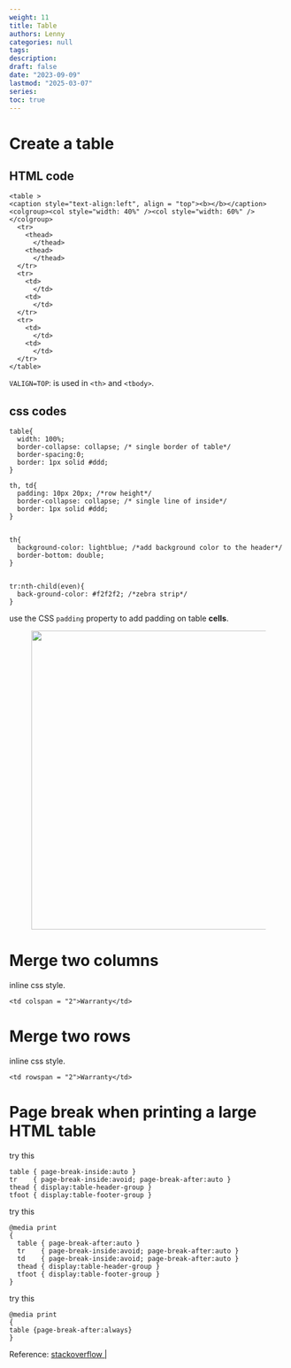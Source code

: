 ```yaml
---
weight: 11
title: Table
authors: Lenny
categories: null
tags: 
description: 
draft: false
date: "2023-09-09"
lastmod: "2025-03-07"
series:
toc: true
---
```



<!--more-->

# Create a table

## HTML code
```
<table >
<caption style="text-align:left", align = "top"><b></b></caption>
<colgroup><col style="width: 40%" /><col style="width: 60%" />
</colgroup>
  <tr>
    <thead>
      </thead>
    <thead>
      </thead>
  </tr>
  <tr>
    <td>
      </td>
    <td>
      </td>
  </tr>
  <tr>
    <td>
      </td>
    <td>
      </td>
  </tr>
</table>

```

`VALIGN=TOP`: is used in `<th>` and `<tbody>`.  

## css codes
```
table{
  width: 100%;
  border-collapse: collapse; /* single border of table*/
  border-spacing:0;
  border: 1px solid #ddd;
}

th, td{
  padding: 10px 20px; /*row height*/
  border-collapse: collapse; /* single line of inside*/
  border: 1px solid #ddd;
}


th{
  background-color: lightblue; /*add background color to the header*/
  border-bottom: double;
}


tr:nth-child(even){
  back-ground-color: #f2f2f2; /*zebra strip*/
}
```

use the CSS `padding` property to add padding on table <b>cells</b>.

<figure>
  <img width = "540" src = "/docs/images/Screenshot 2023-09-09 150734.png"/>
  <figcaption class = "bottom"></figcaption>
</figure>


# Merge two columns

inline css style.   
```
<td colspan = "2">Warranty</td>
```

# Merge two rows

inline css style.   
```
<td rowspan = "2">Warranty</td>
```

# Page break when printing a large HTML table

try this
```
table { page-break-inside:auto }
tr    { page-break-inside:avoid; page-break-after:auto }
thead { display:table-header-group }
tfoot { display:table-footer-group }
```

try this
```
@media print
{
  table { page-break-after:auto }
  tr    { page-break-inside:avoid; page-break-after:auto }
  td    { page-break-inside:avoid; page-break-after:auto }
  thead { display:table-header-group }
  tfoot { display:table-footer-group }
}
```

try this
```
@media print
{
table {page-break-after:always}
}

```

Reference: <a href = "https://stackoverflow.com/questions/1763639/how-to-deal-with-page-breaks-when-printing-a-large-html-table" target="_blank" rel="noopener noreferrer">stackoverflow | </a>